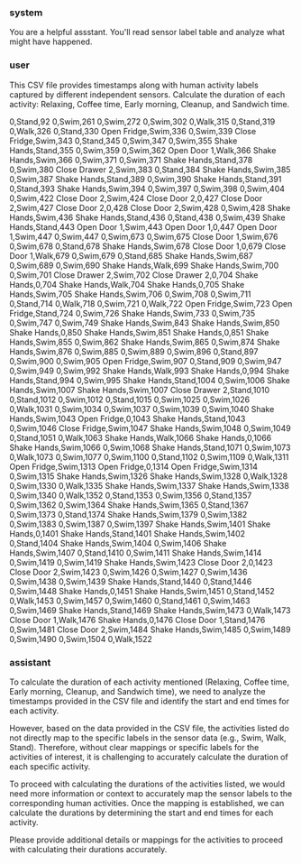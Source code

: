 ### system
You are a helpful assstant. You'll read sensor label table and analyze what might have happened.
### user

This CSV file provides timestamps along with human activity labels captured by different independent sensors.
Calculate the duration of each activity: Relaxing, Coffee time, Early morning, Cleanup, and Sandwich time.
    
0,Stand,92
0,Swim,261
0,Swim,272
0,Swim,302
0,Walk,315
0,Stand,319
0,Walk,326
0,Stand,330
Open Fridge,Swim,336
0,Swim,339
Close Fridge,Swim,343
0,Stand,345
0,Swim,347
0,Swim,355
Shake Hands,Stand,355
0,Swim,359
0,Swim,362
Open Door 1,Walk,366
Shake Hands,Swim,366
0,Swim,371
0,Swim,371
Shake Hands,Stand,378
0,Swim,380
Close Drawer 2,Swim,383
0,Stand,384
Shake Hands,Swim,385
0,Swim,387
Shake Hands,Stand,389
0,Swim,390
Shake Hands,Stand,391
0,Stand,393
Shake Hands,Swim,394
0,Swim,397
0,Swim,398
0,Swim,404
0,Swim,422
Close Door 2,Swim,424
Close Door 2,0,427
Close Door 2,Swim,427
Close Door 2,0,428
Close Door 2,Swim,428
0,Swim,428
Shake Hands,Swim,436
Shake Hands,Stand,436
0,Stand,438
0,Swim,439
Shake Hands,Stand,443
Open Door 1,Swim,443
Open Door 1,0,447
Open Door 1,Swim,447
0,Swim,447
0,Swim,673
0,Swim,675
Close Door 1,Swim,676
0,Swim,678
0,Stand,678
Shake Hands,Swim,678
Close Door 1,0,679
Close Door 1,Walk,679
0,Swim,679
0,Stand,685
Shake Hands,Swim,687
0,Swim,689
0,Swim,690
Shake Hands,Walk,699
Shake Hands,Swim,700
0,Swim,701
Close Drawer 2,Swim,702
Close Drawer 2,0,704
Shake Hands,0,704
Shake Hands,Walk,704
Shake Hands,0,705
Shake Hands,Swim,705
Shake Hands,Swim,706
0,Swim,708
0,Swim,711
0,Stand,714
0,Walk,718
0,Swim,721
0,Walk,722
Open Fridge,Swim,723
Open Fridge,Stand,724
0,Swim,726
Shake Hands,Swim,733
0,Swim,735
0,Swim,747
0,Swim,749
Shake Hands,Swim,843
Shake Hands,Swim,850
Shake Hands,0,850
Shake Hands,Swim,851
Shake Hands,0,851
Shake Hands,Swim,855
0,Swim,862
Shake Hands,Swim,865
0,Swim,874
Shake Hands,Swim,876
0,Swim,885
0,Swim,889
0,Swim,896
0,Stand,897
0,Swim,900
0,Swim,905
Open Fridge,Swim,907
0,Stand,909
0,Swim,947
0,Swim,949
0,Swim,992
Shake Hands,Walk,993
Shake Hands,0,994
Shake Hands,Stand,994
0,Swim,995
Shake Hands,Stand,1004
0,Swim,1006
Shake Hands,Swim,1007
Shake Hands,Swim,1007
Close Drawer 2,Stand,1010
0,Stand,1012
0,Swim,1012
0,Stand,1015
0,Swim,1025
0,Swim,1026
0,Walk,1031
0,Swim,1034
0,Swim,1037
0,Swim,1039
0,Swim,1040
Shake Hands,Swim,1043
Open Fridge,0,1043
Shake Hands,Stand,1043
0,Swim,1046
Close Fridge,Swim,1047
Shake Hands,Swim,1048
0,Swim,1049
0,Stand,1051
0,Walk,1063
Shake Hands,Walk,1066
Shake Hands,0,1066
Shake Hands,Swim,1066
0,Swim,1068
Shake Hands,Stand,1071
0,Swim,1073
0,Walk,1073
0,Swim,1077
0,Swim,1100
0,Stand,1102
0,Swim,1109
0,Walk,1311
Open Fridge,Swim,1313
Open Fridge,0,1314
Open Fridge,Swim,1314
0,Swim,1315
Shake Hands,Swim,1326
Shake Hands,Swim,1328
0,Walk,1328
0,Swim,1330
0,Walk,1335
Shake Hands,Swim,1337
Shake Hands,Swim,1338
0,Swim,1340
0,Walk,1352
0,Stand,1353
0,Swim,1356
0,Stand,1357
0,Swim,1362
0,Swim,1364
Shake Hands,Swim,1365
0,Stand,1367
0,Swim,1373
0,Stand,1374
Shake Hands,Swim,1379
0,Swim,1382
0,Swim,1383
0,Swim,1387
0,Swim,1397
Shake Hands,Swim,1401
Shake Hands,0,1401
Shake Hands,Stand,1401
Shake Hands,Swim,1402
0,Stand,1404
Shake Hands,Swim,1404
0,Swim,1406
Shake Hands,Swim,1407
0,Stand,1410
0,Swim,1411
Shake Hands,Swim,1414
0,Swim,1419
0,Swim,1419
Shake Hands,Swim,1423
Close Door 2,0,1423
Close Door 2,Swim,1423
0,Swim,1426
0,Swim,1427
0,Swim,1436
0,Swim,1438
0,Swim,1439
Shake Hands,Stand,1440
0,Stand,1446
0,Swim,1448
Shake Hands,0,1451
Shake Hands,Swim,1451
0,Stand,1452
0,Walk,1453
0,Swim,1457
0,Swim,1460
0,Stand,1461
0,Swim,1463
0,Swim,1469
Shake Hands,Stand,1469
Shake Hands,Swim,1473
0,Walk,1473
Close Door 1,Walk,1476
Shake Hands,0,1476
Close Door 1,Stand,1476
0,Swim,1481
Close Door 2,Swim,1484
Shake Hands,Swim,1485
0,Swim,1489
0,Swim,1490
0,Swim,1504
0,Walk,1522

### assistant
To calculate the duration of each activity mentioned (Relaxing, Coffee time, Early morning, Cleanup, and Sandwich time), we need to analyze the timestamps provided in the CSV file and identify the start and end times for each activity. 

However, based on the data provided in the CSV file, the activities listed do not directly map to the specific labels in the sensor data (e.g., Swim, Walk, Stand). Therefore, without clear mappings or specific labels for the activities of interest, it is challenging to accurately calculate the duration of each specific activity.

To proceed with calculating the durations of the activities listed, we would need more information or context to accurately map the sensor labels to the corresponding human activities. Once the mapping is established, we can calculate the durations by determining the start and end times for each activity. 

Please provide additional details or mappings for the activities to proceed with calculating their durations accurately.
